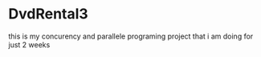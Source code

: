 # DvdRental3
this is my concurency and parallele programing project that i am doing for just 2 weeks
